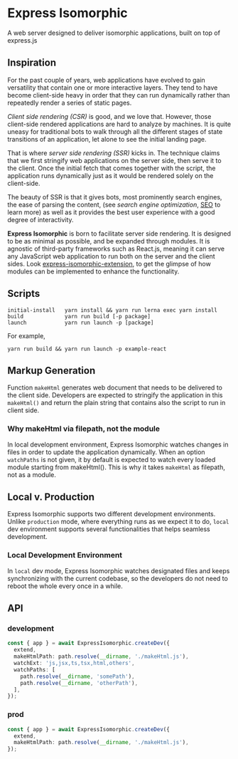 # Express Isomorphic
A web server designed to deliver isomorphic applications, built on top of express.js

## Inspiration
For the past couple of years, web applications have evolved to gain versatility that contain one or more interactive layers. They tend to have become client-side heavy in order that they can run dynamically rather than repeatedly render a series of static pages.

*Client side rendering (CSR)* is good, and we love that. However, those client-side rendered applications are hard to analyze by machines. It is quite uneasy for traditional bots to walk through all the different stages of state transitions of an application, let alone to see the initial landing page.

That is where *server side rendering (SSR)* kicks in. The technique claims that we first stringify web applications on the server side, then serve it to the client. Once the initial fetch that comes together with the script, the application runs dynamically just as it would be rendered solely on the client-side.

The beauty of SSR is that it gives bots, most prominently search engines, the ease of parsing the content, (see *search engine optimization*, [SEO](https://en.wikipedia.org/wiki/Search_engine_optimization) to learn more) as well as it provides the best user experience with a good degree of interactivity.

**Express Isomorphic** is born to facilitate server side rendering. It is designed to be as minimal as possible, and be expanded through modules. It is agnostic of third-party frameworks such as React.js, meaning it can serve any JavaScript web application to run both on the server and the client sides. Look [express-isomorphic-extension](https://github.com/eldeni/express-isomorphic/tree/master/packages/express-isomorphic-extension), to get the glimpse of how modules can be implemented to enhance the functionality.

## Scripts
```
initial-install   yarn install && yarn run lerna exec yarn install
build             yarn run build [-p package]
launch            yarn run launch -p [package]
```

For example,
```
yarn run build && yarn run launch -p example-react
```

## Markup Generation
Function `makeHtml` generates web document that needs to be delivered to the client side. Developers are expected to stringify the application in this `makeHtml()` and return the plain string that contains also the script to run in client side.

### Why makeHtml via filepath, not the module
In local development environment, Express Isomorphic watches changes in files in order to update the application dynamically. When an option `watchPaths` is not given, it by default is expected to watch every loaded module starting from makeHtml(). This is why it takes `makeHtml` as filepath, not as a module.

## Local v. Production
Express Isomorphic supports two different development environments. Unlike `production` mode, where everything runs as we expect it to do, `local` dev environment supports several functionalities that helps seamless development.

### Local Development Environment
In `local` dev mode, Express Isomorphic watches designated files and keeps synchronizing with the current codebase, so the developers do not need to reboot the whole every once in a while.

## API
### development
```typescript
const { app } = await ExpressIsomorphic.createDev({
  extend,
  makeHtmlPath: path.resolve(__dirname, './makeHtml.js'),
  watchExt: 'js,jsx,ts,tsx,html,others',
  watchPaths: [
    path.resolve(__dirname, 'somePath'),
    path.resolve(__dirname, 'otherPath'),
  ],
});
```

### prod
```typescript
const { app } = await ExpressIsomorphic.createDev({
  extend,
  makeHtmlPath: path.resolve(__dirname, './makeHtml.js'),
});
```
